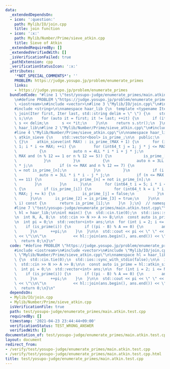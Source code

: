 ```yaml
---
data:
  _extendedDependsOn:
  - icon: ':question:'
    path: Mylib/IO/join.cpp
    title: join function
  - icon: ':x:'
    path: Mylib/Number/Prime/sieve_atkin.cpp
    title: Sieve of Atkin
  _extendedRequiredBy: []
  _extendedVerifiedWith: []
  _isVerificationFailed: true
  _pathExtension: cpp
  _verificationStatusIcon: ':x:'
  attributes:
    '*NOT_SPECIAL_COMMENTS*': ''
    PROBLEM: https://judge.yosupo.jp/problem/enumerate_primes
    links:
    - https://judge.yosupo.jp/problem/enumerate_primes
  bundledCode: "#line 1 \"test/yosupo-judge/enumerate_primes/main.atkin.test.cpp\"\
    \n#define PROBLEM \"https://judge.yosupo.jp/problem/enumerate_primes\"\n\n#include\
    \ <iostream>\n#include <vector>\n#line 3 \"Mylib/IO/join.cpp\"\n#include <sstream>\n\
    #include <string>\n\nnamespace haar_lib {\n  template <typename Iter>\n  std::string\
    \ join(Iter first, Iter last, std::string delim = \" \") {\n    std::stringstream\
    \ s;\n\n    for (auto it = first; it != last; ++it) {\n      if (it != first)\
    \ s << delim;\n      s << *it;\n    }\n\n    return s.str();\n  }\n}  // namespace\
    \ haar_lib\n#line 2 \"Mylib/Number/Prime/sieve_atkin.cpp\"\n#include <cstdint>\n\
    #line 4 \"Mylib/Number/Prime/sieve_atkin.cpp\"\n\nnamespace haar_lib {\n  class\
    \ atkin_sieve {\n    std::vector<bool> is_prime_;\n\n  public:\n    atkin_sieve()\
    \ {}\n    atkin_sieve(int MAX) : is_prime_(MAX + 1) {\n      for (int64_t i =\
    \ 1; i * i <= MAX; ++i) {\n        for (int64_t j = 1; j * j <= MAX; ++j) {\n\
    \          {\n            auto n = 4LL * i * i + j * j;\n            if (n <=\
    \ MAX and (n % 12 == 1 or n % 12 == 5)) {\n              is_prime_[n] = not is_prime_[n];\n\
    \            }\n          }\n          {\n            auto n = 3LL * i * i + j\
    \ * j;\n            if (n <= MAX and n % 12 == 7) {\n              is_prime_[n]\
    \ = not is_prime_[n];\n            }\n          }\n          if (i > j) {\n  \
    \          auto n = 3LL * i * i - j * j;\n            if (n <= MAX and n % 12\
    \ == 11) {\n              is_prime_[n] = not is_prime_[n];\n            }\n  \
    \        }\n        }\n      }\n\n      for (int64_t i = 5; i * i <= MAX; ++i)\
    \ {\n        if (is_prime_[i]) {\n          for (int64_t k = i * i, j = k; j <=\
    \ MAX; j += k) {\n            is_prime_[j] = false;\n          }\n        }\n\
    \      }\n\n      is_prime_[2] = is_prime_[3] = true;\n    }\n\n    bool operator()(int\
    \ i) const {\n      return is_prime_[i];\n    }\n  };\n}  // namespace haar_lib\n\
    #line 7 \"test/yosupo-judge/enumerate_primes/main.atkin.test.cpp\"\n\nnamespace\
    \ hl = haar_lib;\n\nint main() {\n  std::cin.tie(0);\n  std::ios::sync_with_stdio(false);\n\
    \n  int N, A, B;\n  std::cin >> N >> A >> B;\n\n  const auto is_prime = hl::atkin_sieve(N);\n\
    \n  int pi = 0;\n  std::vector<int> ans;\n\n  for (int i = 2; i <= N; ++i) {\n\
    \    if (is_prime(i)) {\n      if ((pi - B) % A == 0) {\n        ans.push_back(i);\n\
    \      }\n      ++pi;\n    }\n  }\n\n  std::cout << pi << \" \" << ans.size()\
    \ << \"\\n\"\n            << hl::join(ans.begin(), ans.end()) << \"\\n\";\n\n\
    \  return 0;\n}\n"
  code: "#define PROBLEM \"https://judge.yosupo.jp/problem/enumerate_primes\"\n\n\
    #include <iostream>\n#include <vector>\n#include \"Mylib/IO/join.cpp\"\n#include\
    \ \"Mylib/Number/Prime/sieve_atkin.cpp\"\n\nnamespace hl = haar_lib;\n\nint main()\
    \ {\n  std::cin.tie(0);\n  std::ios::sync_with_stdio(false);\n\n  int N, A, B;\n\
    \  std::cin >> N >> A >> B;\n\n  const auto is_prime = hl::atkin_sieve(N);\n\n\
    \  int pi = 0;\n  std::vector<int> ans;\n\n  for (int i = 2; i <= N; ++i) {\n\
    \    if (is_prime(i)) {\n      if ((pi - B) % A == 0) {\n        ans.push_back(i);\n\
    \      }\n      ++pi;\n    }\n  }\n\n  std::cout << pi << \" \" << ans.size()\
    \ << \"\\n\"\n            << hl::join(ans.begin(), ans.end()) << \"\\n\";\n\n\
    \  return 0;\n}\n"
  dependsOn:
  - Mylib/IO/join.cpp
  - Mylib/Number/Prime/sieve_atkin.cpp
  isVerificationFile: true
  path: test/yosupo-judge/enumerate_primes/main.atkin.test.cpp
  requiredBy: []
  timestamp: '2021-04-23 23:44:44+09:00'
  verificationStatus: TEST_WRONG_ANSWER
  verifiedWith: []
documentation_of: test/yosupo-judge/enumerate_primes/main.atkin.test.cpp
layout: document
redirect_from:
- /verify/test/yosupo-judge/enumerate_primes/main.atkin.test.cpp
- /verify/test/yosupo-judge/enumerate_primes/main.atkin.test.cpp.html
title: test/yosupo-judge/enumerate_primes/main.atkin.test.cpp
---
```

